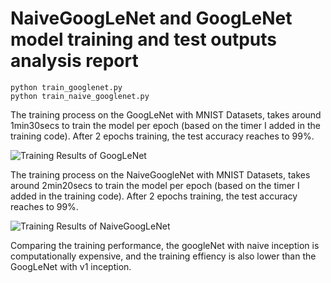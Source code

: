 # NaiveGoogLeNet and GoogLeNet model training and test outputs analysis report

```
python train_googlenet.py
python train_naive_googlenet.py
```

The training process on the GoogLeNet with MNIST Datasets, takes around 1min30secs to train the model per epoch (based on the timer I added in the training code).
After 2 epochs training, the test accuracy reaches to 99%.

![Training Results of GoogLeNet](https://github.com/kuangzijian/UAlberta-Multimedia-Master-Program-MM811-2020-Assignment-2/blob/dev/Q4_mnist_googlenet/Test%20Results/train_googlenet_result.png)

The training process on the NaiveGoogleNet with MNIST Datasets, takes around 2min20secs to train the model per epoch (based on the timer I added in the training code).
After 2 epochs training, the test accuracy reaches to 99%.

![Training Results of NaiveGoogLeNet](https://github.com/kuangzijian/UAlberta-Multimedia-Master-Program-MM811-2020-Assignment-2/blob/dev/Q4_mnist_googlenet/Test%20Results/train_naive_googlenet_result.png)


Comparing the training performance, the googleNet with naive inception is computationally expensive, and the training effiency is also lower than the GoogLeNet with v1 inception.

